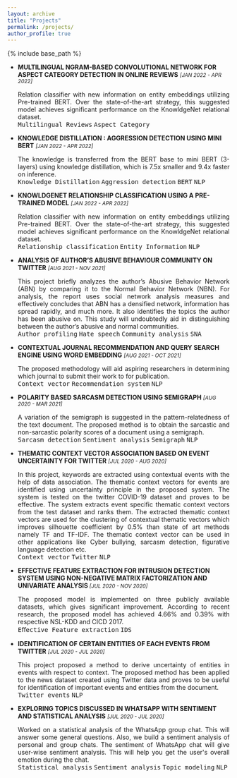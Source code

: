 ```yaml
---
layout: archive
title: "Projects"
permalink: /projects/
author_profile: true
---
```

{% include base_path %}
<div>
<ul>
    <li>
    <p>
      <strong>MULTILINGUAL NGRAM-BASED CONVOLUTIONAL NETWORK FOR ASPECT CATEGORY
DETECTION IN ONLINE REVIEWS</strong> <small><i>[JAN 2022 - APR 2022]</i></small></p>
    <p align="justify">
      Relation classifier with new information on entity embeddings utilizing
        Pre-trained BERT. Over the state-of-the-art strategy, this suggested
        model achieves significant performance on the KnowldgeNet relational
        dataset. <br>
      <kbd>Multilingual Reviews</kbd> 
      <kbd>Aspect Category</kbd> 
       <br>
      <a href="https://drive.google.com/file/d/1-mNgO-Auzqie51CxXqTJlKQ53_C3LlZR/view?usp=sharing"><i class="fas fa-fw fa-file-pdf zoom" aria-hidden="true"></i></a>
      <a href="https://github.com/SwapnilSMane/Multilingual-Ngram-based-Convolutional-Network-MNCN-"><i class="fab fa-fw fa-github zoom" aria-hidden="true"></i></a>
    </p>
  </li>
  
  
  <li>
    <p>
      <strong>KNOWLEDGE DISTILLATION : AGGRESSION DETECTION USING MINI BERT</strong> <small><i>[JAN 2022 - APR 2022]</i></small></p>
    <p align="justify">
      The knowledge is transferred from the BERT base to mini BERT (3-layers)
      using knowledge distillation, which is 7.5x smaller and 9.4x faster on
      inference. <br>
      <kbd>Knowledge Distillation</kbd> 
      <kbd>Aggression detection</kbd> 
      <kbd>BERT</kbd> 
      <kbd>NLP</kbd> 
       <br>
      <a href="https://drive.google.com/file/d/1nbhvIGT55OgzUcd3DCFV_Av-ASsFcBQC/view?usp=sharing"><i class="fas fa-fw fa-file-pdf zoom" aria-hidden="true"></i></a>
      <a href="https://github.com/SwapnilSMane/Knowledge-distillation-Aggression-detection-using-mini-BERT"><i class="fab fa-fw fa-github zoom" aria-hidden="true"></i></a>
    </p>
  </li>
  
  
  <li>
    <p>
      <strong>KNOWLDGENET RELATIONSHIP CLASSIFICATION USING A PRE-TRAINED
        MODEL</strong> <small><i>[JAN 2022 - APR 2022]</i></small></p>
    <p align="justify">
      Relation classifier with new information on entity embeddings utilizing
        Pre-trained BERT. Over the state-of-the-art strategy, this suggested
        model achieves significant performance on the KnowldgeNet relational
        dataset. <br>
      <kbd>Relationship classification</kbd> 
      <kbd>Entity Information</kbd> 
      <kbd>NLP </kbd>
       <br>
      <a href="https://drive.google.com/file/d/1aEhqG4gRrxWu287tiwDpxRK4YpdnfI09/view?usp=sharing"><i class="fas fa-fw fa-file-pdf zoom" aria-hidden="true"></i></a>
      <a href=https://github.com/SwapnilSMane/KnowldgeNet-Relationship-Classification-Using-a-Pre-trained-Model"><i class="fab fa-fw fa-github zoom" aria-hidden="true"></i></a>
    </p>
  </li> 

<li>
    <p>
      <strong>ANALYSIS OF AUTHOR’S ABUSIVE BEHAVIOUR COMMUNITY ON TWITTER</strong> <small><i>[AUG 2021 - NOV 2021]</i></small></p>
    <p align="justify">
      This project briefly analyzes the author’s Abusive Behavior Network
        (ABN) by comparing it to the Normal Behavior Network (NBN). For analysis, the report uses social network analysis measures and
        effectively concludes that ABN has a densified network, information has
        spread rapidly, and much more. It also identifies the topics the author
        has been abusive on. This study will undoubtedly aid in distinguishing
        between the author’s abusive and normal communities.
      <br>
      <kbd>Author profiling</kbd> 
      <kbd>Hate speech</kbd> 
      <kbd>Community analysis</kbd> 
      <kbd>SNA</kbd> 
      <br>
      <a href="https://drive.google.com/file/d/1REnB1lla2VJBJ38tZsffkHoyjhAK8u4K/view?usp=sharing"><i class="fas fa-fw fa-file-pdf zoom" aria-hidden="true"></i></a>
      <a href="https://github.com/SwapnilSMane/SNA-Project"><i class="fab fa-fw fa-github zoom" aria-hidden="true"></i></a>
    </p>
  </li> 

<li>
    <p>
      <strong>CONTEXTUAL JOURNAL RECOMMENDATION AND QUERY SEARCH ENGINE USING WORD
        EMBEDDING</strong> <small><i>[AUG 2021 - OCT 2021]</i></small></p>
    <p align="justify">
     The proposed methodology will aid aspiring researchers in determining
        which journal to submit their work to for publication.<br>
      <kbd>Context vector</kbd> 
      <kbd>Recommendation system</kbd> 
      <kbd>NLP</kbd> 
       <br>
      <a href="https://drive.google.com/file/d/1poK5QarDj792uny-P-mjbA4jokXuibhn/view?usp=sharing"><i class="fas fa-fw fa-file-pdf zoom" aria-hidden="true"></i></a>
      <a href="https://github.com/SwapnilSMane/Contextual-Journal-Recommendation-and-Query-Search-Engine-Using-Word-Embedding"><i class="fab fa-fw fa-github zoom" aria-hidden="true"></i></a>
    </p>
  </li> 
  
  <li>
    <p>
      <strong>POLARITY BASED SARCASM DETECTION USING SEMIGRAPH</strong> <small><i>[AUG 2020 - MAR 2021]</i></small></p>
    <p align="justify">
     A variation of the semigraph is suggested in the pattern-relatedness of
        the text document. The proposed method is to obtain the sarcastic and
        non-sarcastic polarity scores of a document using a semigraph.<br>
      <kbd>Sarcasm detection</kbd> 
      <kbd>Sentiment analysis</kbd> 
      <kbd>Semigraph</kbd> 
      <kbd>NLP</kbd> 
       <br>
      <a href="https://drive.google.com/file/d/1HVUXF3POGFw-ubU2Rbw7xfTXmvANDEAk/view?usp=sharing"><i class="fas fa-fw fa-file-pdf zoom" aria-hidden="true"></i></a>
      <a href="https://github.com/SwapnilSMane/Polarity_based-_Sarcasm_Detection_using_Semi-graph"><i class="fab fa-fw fa-github zoom" aria-hidden="true"></i></a>
    </p>
  </li> 

  <li>
    <p>
      <strong>THEMATIC CONTEXT VECTOR ASSOCIATION BASED ON EVENT UNCERTAINTY FOR
        TWITTER</strong> <small><i>[JUL 2020 - AUG 2020]</i></small></p>
    <p align="justify">
     In this project, keywords are extracted using contextual events with the
        help of data association. The thematic context vectors for events are
        identified using uncertainty principle in the proposed system. The
        system is tested on the twitter COVID-19 dataset and proves to be
        effective. The system extracts event specific thematic context vectors from the
        test dataset and ranks them. The extracted thematic context vectors are
        used for the clustering of contextual thematic vectors which improves
        silhouette coefficient by 0.5% than state of art methods namely TF and
        TF-IDF. The thematic context vector can be used in other applications like Cyber
        bullying, sarcasm detection, figurative language detection etc.
      <br>
      <kbd>Context vector</kbd> 
      <kbd>Twitter</kbd> 
      <kbd>NLP</kbd> 
      <br>
      <a href="https://drive.google.com/file/d/1E4jo-d1knPXexpQgvE1HtZdBe9_qudev/view?usp=sharing"><i class="fas fa-fw fa-file-pdf zoom" aria-hidden="true"></i></a>
      <a href="https://github.com/SwapnilSMane/Thematic-context-vector-association-based-on-event-uncertainty-for-twitter-"><i class="fab fa-fw fa-github zoom" aria-hidden="true"></i></a>
    </p>
  </li> 

<li>
    <p>
      <strong>EFFECTIVE FEATURE EXTRACTION FOR INTRUSION DETECTION SYSTEM USING NON-NEGATIVE MATRIX FACTORIZATION AND UNIVARIATE ANALYSIS
</strong> <small><i>[JUL 2020 - NOV 2020]</i></small></p>
    <p align="justify">
     The proposed model is implemented on three publicly available datasets, which
gives significant improvement. According to recent research, the
proposed model has achieved 4.66% and 0.39% with respective
NSL-KDD and CICD 2017.<br>
      <kbd>Eﬀective Feature extraction</kbd> 
      <kbd>IDS</kbd> 
       <br>
      <a href="https://drive.google.com/file/d/1IfF6Oz-1O_ECHoHHvatPTqWEV30y5q6l/view?usp=sharing"><i class="fas fa-fw fa-file-pdf zoom" aria-hidden="true"></i></a>
      <a href="https://github.com/SwapnilSMane/Effective_Feature_Extraction_for_Intrusion_Detection_System_using_Non_negative_Matrix_Factorization"><i class="fab fa-fw fa-github zoom" aria-hidden="true"></i></a>
    </p>
  </li> 
  
  <li>
    <p>
      <strong>IDENTIFICATION OF CERTAIN ENTITIES OF EACH EVENTS FROM TWITTER</strong> <small><i>[JUL 2020 - JUL 2020]</i></small></p>
    <p align="justify">
     This project proposed a method to derive uncertainty of entities in
        events with respect to context. The proposed method has been applied to
        the news dataset created using Twitter data and proves to be useful for
        identification of important events and entities from the document.
      <br>
      <kbd>Twitter events</kbd> 
      <kbd>NLP</kbd> 
      <br>
<!--       <a href="/files/pdf/research/Agreement Strength.pdf"><i class="fas fa-fw fa-file-pdf zoom" aria-hidden="true"></i></a> -->
      <a href="https://github.com/SwapnilSMane/Identification-of-important-events-and-entities-from-the-document"><i class="fab fa-fw fa-github zoom" aria-hidden="true"></i></a>
    </p>
  </li> 

  <li>
    <p>
      <strong>EXPLORING TOPICS DISCUSSED IN WHATSAPP WITH SENTIMENT AND STATISTICAL
        ANALYSIS</strong> <small><i>[JUL 2020 - JUL 2020]</i></small></p>
    <p align="justify">
     Worked on a statistical analysis of the WhatsApp group chat. This will answer some general questions. Also, we build a sentiment analysis of personal and group chats. The sentiment of WhatsApp chat will give user-wise sentiment analysis. This will help you get the user's overall emotion during the chat.
      <br>
      <kbd>Statistical analysis</kbd> 
      <kbd>Sentiment analysis</kbd> 
      <kbd>Topic modeling</kbd> 
      <kbd>NLP</kbd> 
      <br>
<!--       <a href="/files/pdf/research/Agreement Strength.pdf"><i class="fas fa-fw fa-file-pdf zoom" aria-hidden="true"></i></a> -->
      <a href="https://github.com/SwapnilSMane/Statistical-Analysis-of-WhatsApp-chat"><i class="fab fa-fw fa-github zoom" aria-hidden="true"></i></a>
    </p>
  </li> 
</ul>
</div>
